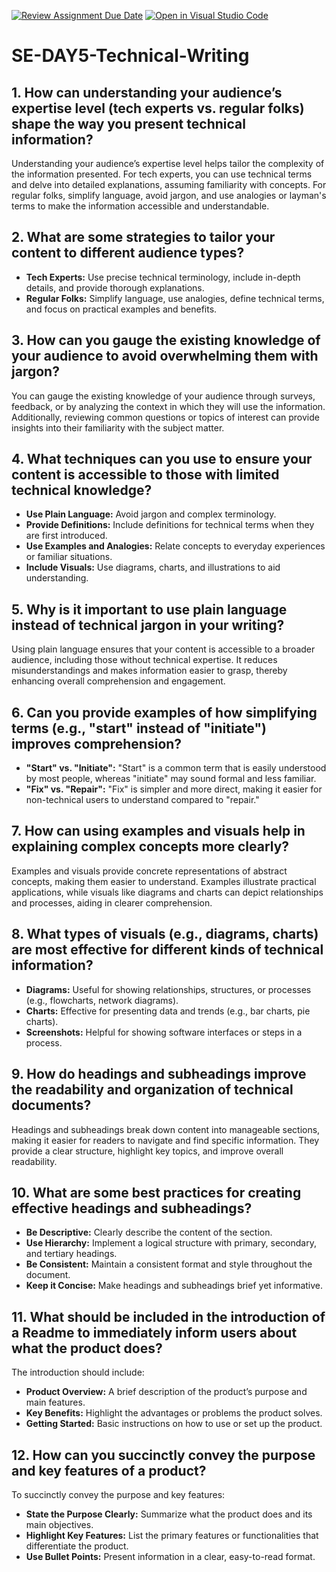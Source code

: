 [![Review Assignment Due Date](https://classroom.github.com/assets/deadline-readme-button-22041afd0340ce965d47ae6ef1cefeee28c7c493a6346c4f15d667ab976d596c.svg)](https://classroom.github.com/a/zsAR-pyY)
[![Open in Visual Studio Code](https://classroom.github.com/assets/open-in-vscode-2e0aaae1b6195c2367325f4f02e2d04e9abb55f0b24a779b69b11b9e10269abc.svg)](https://classroom.github.com/online_ide?assignment_repo_id=15717875&assignment_repo_type=AssignmentRepo)

# SE-DAY5-Technical-Writing

## 1. How can understanding your audience’s expertise level (tech experts vs. regular folks) shape the way you present technical information?

Understanding your audience’s expertise level helps tailor the complexity of the information presented. For tech experts, you can use technical terms and delve into detailed explanations, assuming familiarity with concepts. For regular folks, simplify language, avoid jargon, and use analogies or layman's terms to make the information accessible and understandable.

## 2. What are some strategies to tailor your content to different audience types?

- **Tech Experts:** Use precise technical terminology, include in-depth details, and provide thorough explanations.
- **Regular Folks:** Simplify language, use analogies, define technical terms, and focus on practical examples and benefits.

## 3. How can you gauge the existing knowledge of your audience to avoid overwhelming them with jargon?

You can gauge the existing knowledge of your audience through surveys, feedback, or by analyzing the context in which they will use the information. Additionally, reviewing common questions or topics of interest can provide insights into their familiarity with the subject matter.

## 4. What techniques can you use to ensure your content is accessible to those with limited technical knowledge?

- **Use Plain Language:** Avoid jargon and complex terminology.
- **Provide Definitions:** Include definitions for technical terms when they are first introduced.
- **Use Examples and Analogies:** Relate concepts to everyday experiences or familiar situations.
- **Include Visuals:** Use diagrams, charts, and illustrations to aid understanding.

## 5. Why is it important to use plain language instead of technical jargon in your writing?

Using plain language ensures that your content is accessible to a broader audience, including those without technical expertise. It reduces misunderstandings and makes information easier to grasp, thereby enhancing overall comprehension and engagement.

## 6. Can you provide examples of how simplifying terms (e.g., "start" instead of "initiate") improves comprehension?

- **"Start" vs. "Initiate":** "Start" is a common term that is easily understood by most people, whereas "initiate" may sound formal and less familiar.
- **"Fix" vs. "Repair":** "Fix" is simpler and more direct, making it easier for non-technical users to understand compared to "repair."

## 7. How can using examples and visuals help in explaining complex concepts more clearly?

Examples and visuals provide concrete representations of abstract concepts, making them easier to understand. Examples illustrate practical applications, while visuals like diagrams and charts can depict relationships and processes, aiding in clearer comprehension.

## 8. What types of visuals (e.g., diagrams, charts) are most effective for different kinds of technical information?

- **Diagrams:** Useful for showing relationships, structures, or processes (e.g., flowcharts, network diagrams).
- **Charts:** Effective for presenting data and trends (e.g., bar charts, pie charts).
- **Screenshots:** Helpful for showing software interfaces or steps in a process.

## 9. How do headings and subheadings improve the readability and organization of technical documents?

Headings and subheadings break down content into manageable sections, making it easier for readers to navigate and find specific information. They provide a clear structure, highlight key topics, and improve overall readability.

## 10. What are some best practices for creating effective headings and subheadings?

- **Be Descriptive:** Clearly describe the content of the section.
- **Use Hierarchy:** Implement a logical structure with primary, secondary, and tertiary headings.
- **Be Consistent:** Maintain a consistent format and style throughout the document.
- **Keep it Concise:** Make headings and subheadings brief yet informative.

## 11. What should be included in the introduction of a Readme to immediately inform users about what the product does?

The introduction should include:
- **Product Overview:** A brief description of the product’s purpose and main features.
- **Key Benefits:** Highlight the advantages or problems the product solves.
- **Getting Started:** Basic instructions on how to use or set up the product.

## 12. How can you succinctly convey the purpose and key features of a product?

To succinctly convey the purpose and key features:
- **State the Purpose Clearly:** Summarize what the product does and its main objectives.
- **Highlight Key Features:** List the primary features or functionalities that differentiate the product.
- **Use Bullet Points:** Present information in a clear, easy-to-read format.

